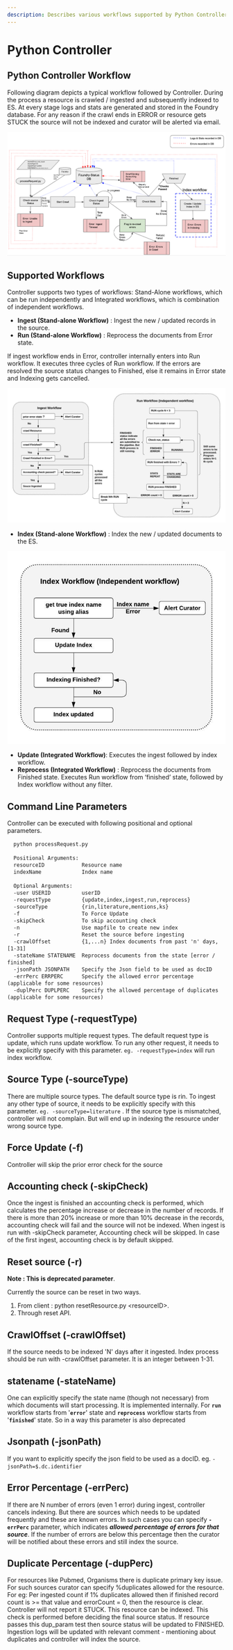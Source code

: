 ```yaml
---
description: Describes various workflows supported by Python Controller
---
```


# Python Controller

## Python Controller Workflow

Following diagram depicts a typical workflow followed by Controller. During the process a resource is crawled / ingested and subsequently indexed to ES. At every stage logs and stats are generated and stored in the Foundry database. For any reason if the crawl ends in ERROR or resource gets STUCK the source will not be indexed and curator will be alerted via email.

![](<../.gitbook/assets/image (16).png>)

## Supported Workflows

Controller supports two types of workflows: Stand-Alone workflows, which can be run independently and Integrated workflows, which is combination of independent workflows.

* **Ingest (Stand-alone Workflow)** : Ingest the new / updated records in the source.
* **Run (Stand-alone Workflow)** : Reprocess the documents from Error state.

If ingest workflow ends in Error, controller internally enters into Run workflow. It executes three cycles of Run workflow. If the errors are resolved the source status changes to Finished, else it remains in Error state and Indexing gets cancelled.

![](<../.gitbook/assets/image (2).png>)

* **Index (Stand-alone Workflow)** : Index the new / updated documents to the ES.

![](<../.gitbook/assets/image (19).png>)

* **Update (Integrated Workflow)**: Executes the ingest followed by index workflow.
* **Reprocess (Integrated Workflow)** : Reprocess the documents from Finished state. Executes Run workflow from ‘finished’ state, followed by Index workflow without any filter.

## Command Line Parameters

Controller can be executed with following positional and optional parameters.

```
  python processRequest.py

  Positional Arguments:
  resourceID            Resource name
  indexName             Index name

  Optional Arguments:
  -user USERID          userID
  -requestType          {update,index,ingest,run,reprocess}
  -sourceType           {rin,literature,mentions,ks}                        
  -f                    To Force Update
  -skipCheck            To skip accounting check
  -n                    Use mapfile to create new index
  -r                    Reset the source before ingesting
  -crawlOffset          {1,...n} Index documents from past 'n' days, [1-31]
  -stateName STATENAME  Reprocess documents from the state [error / finished]
  -jsonPath JSONPATH    Specify the Json field to be used as docID
  -errPerc ERRPERC      Specify the allowed error percentage (applicable for some resources)
  -duplPerc DUPLPERC    Specify the allowed percentage of duplicates (applicable for some resources)
```

## Request Type (-requestType)

Controller supports multiple request types. The default request type is update, which runs update workflow. To run any other request, it needs to be explicitly specify with this parameter.                                  `eg. -requestType=index` will run index workflow.&#x20;

## Source Type (-sourceType)

There are multiple source types. The default source type is rin. To ingest any other type of source, it needs to be explicitly specify with this parameter. `eg. -sourceType=literature` . If the source type is mismatched, controller will not complain. But will end up in indexing the resource under wrong source type.&#x20;

## Force Update (-f)

Controller will skip the prior error check for the source

## Accounting check (-skipCheck)

Once the ingest is finished an accounting check is performed, which calculates the percentage increase or decrease in the number of records. If there is more than 20% increase or more than 10% decrease in the records, accounting check will fail and the source will not be indexed. When ingest is run with -skipCheck parameter, Accounting check will be skipped. In case of the first ingest, accounting check is by default skipped.

## Reset source (-r)

**Note : This is deprecated parameter**.&#x20;

Currently the source can be reset in two ways.&#x20;

1. From client : python resetResource.py \<resourceID>.&#x20;
2. Through reset API.

## CrawlOffset (-crawlOffset)

If the source needs to be indexed 'N' days after it ingested. Index process should be run with -crawlOffset parameter. It is an integer between 1-31.

## statename (-stateName)

One can explicitly specify the state name (though not necessary) from which documents will start processing. It is implemented internally. For **`run`** workflow starts from '**`error`**' state and **`reprocess`** workflow starts from '**`finished`**' state. So in a way this parameter is also deprecated

## Jsonpath (-jsonPath)

If you want to explicitly specify the json field to be used as a docID. eg. `-jsonPath=$.dc.identifier`

## Error Percentage (-errPerc)

If there are N number of errors (even 1 error) during ingest,  controller cancels indexing. But there are sources which needs to be updated frequently and these are known errors. In such cases you can specify **`-errPerc`** parameter, which indicates _**allowed percentage of errors for that source**_. If the number of errors are below this percentage then the curator will be notified about these errors and still index the source.

## Duplicate Percentage (-dupPerc)

For resources like Pubmed, Organisms  there is duplicate primary key issue. For such sources curator can specify %duplicates allowed for the resource. For eg: Per ingested count if 1% duplicates allowed then if finished record count is >= that value and errorCount = 0, then the resource is clear. Controller will not report it STUCK. This resource can be indexed. This check is performed before deciding the final source status. If resource passes this dup\_param test then source status will be updated to FINISHED. Ingestion logs will be updated with relevant comment - mentioning about duplicates and controller will index the source.
